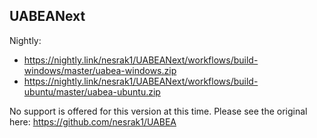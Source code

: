 ## UABEANext

Nightly:

- https://nightly.link/nesrak1/UABEANext/workflows/build-windows/master/uabea-windows.zip
- https://nightly.link/nesrak1/UABEANext/workflows/build-ubuntu/master/uabea-ubuntu.zip

No support is offered for this version at this time. Please see the original here: https://github.com/nesrak1/UABEA